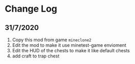 # Change Log
## 31/7/2020
1. Copy this mod from game `mineclone2`
2. Edit the mod to make it use minetest-game envioment
3. Edit the HUD of the chests to make it like default chests
4. add craft to trap chest
